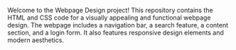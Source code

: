 Welcome to the Webpage Design project! This repository contains the HTML and CSS code for a visually appealing and functional webpage design. The webpage includes a navigation bar, a search feature, a content section, and a login form. It also features responsive design elements and modern aesthetics.

